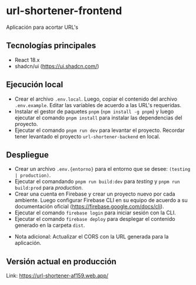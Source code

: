 # url-shortener-frontend

Aplicación para acortar URL's

## Tecnologías principales

- React 18.x
- shadcn/ui (https://ui.shadcn.com/)

## Ejecución local

- Crear el archivo `.env.local`. Luego, copiar el contenido del archivo `.env.example`. Editar las variables de acuerdo a las URL's requeridas.
- Instalar el gestor de paquetes `pnpm` (`npm install -g pnpm`) y luego ejecutar el comando `pnpm install` para instalar las dependencias del proyecto.
- Ejecutar el comando `pnpm run dev` para levantar el proyecto. Recordar tener levantado el proyecto `url-shortener-backend` en local.

## Despliegue

- Crear un archivo `.env.{entorno}` para el entorno que se desee: `(testing | production)`.
- Ejecutar el comandando `pnpm run build:dev` para _testing_ y `pnpm run build:prod` para _production_.
- Crear una cuenta en Firebase y crear un proyecto nuevo por cada ambiente. Luego configurar Firebase CLI en su equipo de acuerdo a su documentación oficial (https://firebase.google.com/docs/cli).
- Ejecutar el comando `firebase login` para iniciar sesión con la CLI.
- Ejecutar el comando `firebase deploy` para desplegar el contenido generado en la carpeta `dist`.

* Nota adicional: Actualizar el CORS con la URL generada para la aplicación.


## Versión actual en producción

Link: https://url-shortener-af159.web.app/